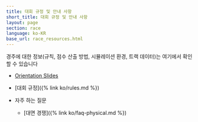 ```yaml
---
title: 대회 규정 및 안내 사항
short_title: 대회 규정 및 안내 사항
layout: page
section: race
language: ko-KR
base_url: race_resources.html
---
```


경주에 대한 정보(규칙, 점수 산출 방법, 시뮬레이션 환경, 트랙 데이터)는 여기에서 확인 할 수 있습니다 
- [Orientation Slides](../static_data/F1Tenth_Orientation_230908.pptx)

- [대회 규정]({% link ko/rules.md %})

- 자주 하는 질문
  - [대면 경쟁]({% link ko/faq-physical.md %})
